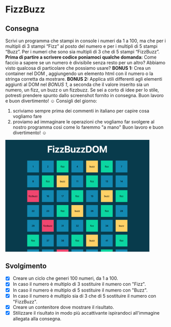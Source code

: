 # FizzBuzz 
## Consegna
Scrivi un programma che stampi in console i numeri da 1 a 100, ma che per i multipli di 3 stampi “Fizz” al posto del numero e per i multipli di 5 stampi “Buzz”.
 Per i numeri che sono sia multipli di 3 che di 5 stampi “FizzBuzz”.
 **Prima di partire a scrivere codice poniamoci qualche domanda:**
 Come faccio a sapere se un numero è divisibile senza resto per un altro?
 Abbiamo visto qualcosa di particolare che possiamo usare?
 **BONUS 1:**
 Crea un container nel DOM , aggiungendo un elemento html con il numero o la stringa corretta da mostrare.
 **BONUS 2:**
 Applica stili differenti agli elementi aggiunti al DOM nel *BONUS 1*, a seconda che il valore inserito sia un numero, un fizz, un buzz o un fizzbuzz.
 Se sei a corto di idee per lo stile, potresti prendere spunto dallo screenshot fornito in consegna.
 Buon lavoro e buon divertimento! :relaxed:
Consigli del giorno:
1. scriviamo sempre prima dei commenti in italiano per capire cosa vogliamo fare
2. proviamo ad immaginare le operazioni che vogliamo far svolgere al nostro programma così come lo faremmo "a mano"
Buon lavoro e buon divertimento! :relaxed:

<img src="./img/screenshot.png" width="450">

## Svolgimento
- [x] Creare un ciclo che generi 100 numeri, da 1 a 100.
- [x] In caso il numero è multiplo di 3 sostituire il numero con "Fizz".
- [x] In caso il numero è multiplo di 5 sostituire il numero con "Buzz".
- [x] In caso il numero è multiplo sia di 3 che di 5 sostituire il numero con "FizzBuzz".
- [x] Creare un contenitore dove mostrare il risultato.
- [x] Stilizzare il risultato in modo più accattivante ispirandoci all'immagine allegata alla consegna.